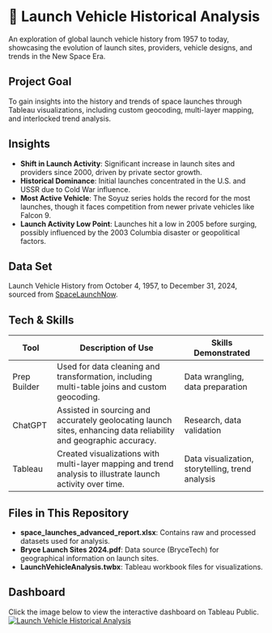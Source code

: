 # 🚀 Launch Vehicle Historical Analysis

An exploration of global launch vehicle history from 1957 to today, showcasing the evolution of launch sites, providers, vehicle designs, and trends in the New Space Era.

## Project Goal
To gain insights into the history and trends of space launches through Tableau visualizations, including custom geocoding, multi-layer mapping, and interlocked trend analysis.

## Insights
- **Shift in Launch Activity**: Significant increase in launch sites and providers since 2000, driven by private sector growth.
- **Historical Dominance**: Initial launches concentrated in the U.S. and USSR due to Cold War influence.
- **Most Active Vehicle**: The Soyuz series holds the record for the most launches, though it faces competition from newer private vehicles like Falcon 9.
- **Launch Activity Low Point**: Launches hit a low in 2005 before surging, possibly influenced by the 2003 Columbia disaster or geopolitical factors.

## Data Set
Launch Vehicle History from October 4, 1957, to December 31, 2024, sourced from [SpaceLaunchNow](https://spacelaunchnow.me).

## Tech & Skills

| Tool         | Description of Use                                                                                                   | Skills Demonstrated                     |
|--------------|----------------------------------------------------------------------------------------------------------------------|-----------------------------------------|
| Prep Builder | Used for data cleaning and transformation, including multi-table joins and custom geocoding.                         | Data wrangling, data preparation       |
| ChatGPT      | Assisted in sourcing and accurately geolocating launch sites, enhancing data reliability and geographic accuracy.    | Research, data validation              |
| Tableau      | Created visualizations with multi-layer mapping and trend analysis to illustrate launch activity over time.          | Data visualization, storytelling, trend analysis |


## Files in This Repository
- **space_launches_advanced_report.xlsx**: Contains raw and processed datasets used for analysis.
- **Bryce Launch Sites 2024.pdf**: Data source (BryceTech) for geographical information on launch sites.
- **LaunchVehicleAnalysis.twbx**: Tableau workbook files for visualizations.

## Dashboard
Click the image below to view the interactive dashboard on Tableau Public.
[![Launch Vehicle Historical Analysis](https://public.tableau.com/static/images/La/LaunchVehicleAnalysis/Story1/1_rss.png)](https://public.tableau.com/app/profile/bryce.blackwell/viz/LaunchVehicleAnalysis/Story1)


